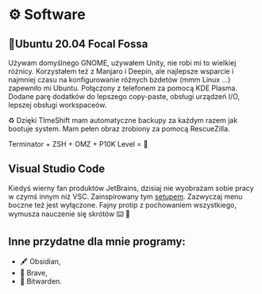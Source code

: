 # ⚙️ Software

## 🐧Ubuntu 20.04 Focal Fossa

Używam domyślnego GNOME, używałem Unity, nie robi mi to wielkiej różnicy. Korzystałem też z Manjaro i Deepin, ale najlepsze wsparcie i najmniej czasu na konfigurowanie różnych bzdetów (mmm Linux ...) zapewniło mi Ubuntu. Połączony z telefonem za pomocą KDE Plasma. Dodane parę dodatków do lepszego copy-paste, obsługi urządzeń I/O, lepszej obsługi workspaceów.

♻️ Dzięki TImeShift mam automatyczne backupy za każdym razem jak bootuje system. Mam pełen obraz zrobiony za pomocą RescueZilla.

Terminator + ZSH + OMZ + P10K Level = 🚀

## Visual Studio Code

Kiedyś wierny fan produktów JetBrains, dzisiaj nie wyobrażam sobie pracy w czymś innym niż VSC. Zainspirowany tym [setupem](https://www.youtube.com/watch?v=LQMeBtnldXU). Zazwyczaj menu boczne też jest wyłączone. Fajny protip z pochowaniem wszystkiego, wymusza nauczenie się skrótów ⌨️ 🧠


## Inne przydatne dla mnie programy:
- 🖋️ Obsidian,
-  🦁 Brave,
- 🔐 Bitwarden.